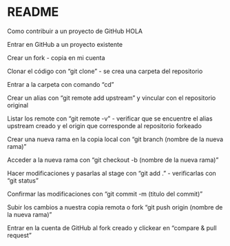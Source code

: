 # README
Como contribuir a un proyecto de GitHub
HOLA 

Entrar en GitHub a un proyecto existente

Crear un fork - copia en mi cuenta 

Clonar el código con “git clone” - se crea una carpeta del repositorio

Entrar a la carpeta con comando “cd”

Crear un alias con “git remote add upstream” y vincular con el repositorio original

Listar los remote con “git remote -v” - verificar que se encuentre el alias upstream creado y el origin que corresponde al repositorio forkeado

Crear una nueva rama en la copia local con “git branch (nombre de la nueva rama)”

Acceder a la nueva rama con “git checkout -b (nombre de la nueva rama)”

Hacer modificaciones y pasarlas al stage con “git add .” - verificarlas con “git status”

Confirmar las modificaciones con “git commit -m (titulo del commit)”

Subir los cambios a nuestra copia remota o fork “git push origin (nombre de la nueva rama)”


Entrar en la cuenta de GitHub al fork creado y clickear en “compare & pull request”
